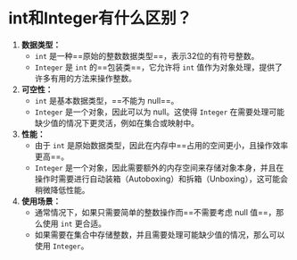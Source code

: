 # int和Integer有什么区别？

1. **数据类型：**
   - `int` 是一种==原始的整数数据类型==，表示32位的有符号整数。
   - `Integer` 是 `int` 的==包装类==，它允许将 `int` 值作为对象处理，提供了许多有用的方法来操作整数。
2. **可空性：**
   - `int` 是基本数据类型，==不能为 null==。
   - `Integer` 是一个对象，因此可以为 null。这使得 `Integer` 在需要处理可能缺少值的情况下更灵活，例如在集合或映射中。
3. **性能：**
   - 由于 `int` 是原始数据类型，因此在内存中==占用的空间更小，且操作效率更高==。
   - `Integer` 是一个对象，因此需要额外的内存空间来存储对象本身，并且在操作时需要进行自动装箱（Autoboxing）和拆箱（Unboxing），这可能会稍微降低性能。
4. **使用场景：**
   - 通常情况下，如果只需要简单的整数操作而==不需要考虑 null 值==，那么使用 `int` 更合适。
   - 如果需要在集合中存储整数，并且需要处理可能缺少值的情况，那么可以使用 `Integer`。